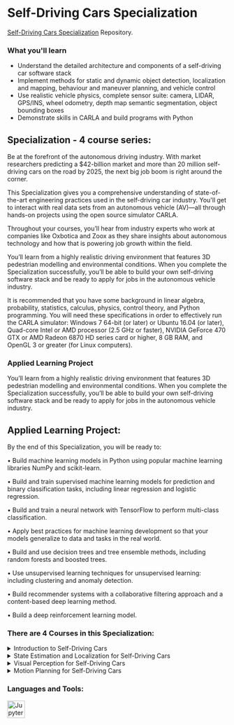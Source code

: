 # Self-Driving Cars Specialization

[Self-Driving Cars Specialization](https://www.coursera.org/specializations/self-driving-cars) Repository.

### What you'll learn

- Understand the detailed architecture and components of a self-driving car software stack
- Implement methods for static and dynamic object detection, localization and mapping, behaviour and maneuver planning, and vehicle control
- Use realistic vehicle physics, complete sensor suite: camera, LIDAR, GPS/INS, wheel odometry, depth map semantic segmentation, object bounding boxes
- Demonstrate skills in CARLA and build programs with Python


## Specialization - 4 course series:
Be at the forefront of the autonomous driving industry. With market researchers predicting a $42-billion market and more than 20 million self-driving cars on the road by 2025, the next big job boom is right around the corner.

This Specialization gives you a comprehensive understanding of state-of-the-art engineering practices used in the self-driving car industry. You'll get to interact with real data sets from an autonomous vehicle (AV)―all through hands-on projects using the open source simulator CARLA.

Throughout your courses, you’ll hear from industry experts who work at companies like Oxbotica and Zoox as they share insights about autonomous technology and how that is powering job growth within the field.

You’ll learn from a highly realistic driving environment that features 3D pedestrian modelling and environmental conditions. When you complete the Specialization successfully, you’ll be able to build your own self-driving software stack and be ready to apply for jobs in the autonomous vehicle industry.

It is recommended that you have some background in linear algebra, probability, statistics, calculus, physics, control theory, and Python programming. You will need these specifications in order to effectively run the CARLA simulator: Windows 7 64-bit (or later) or Ubuntu 16.04 (or later), Quad-core Intel or AMD processor (2.5 GHz or faster), NVIDIA GeForce 470 GTX or AMD Radeon 6870 HD series card or higher, 8 GB RAM, and OpenGL 3 or greater (for Linux computers).

### Applied Learning Project

You’ll learn from a highly realistic driving environment that features 3D pedestrian modelling and environmental conditions. When you complete the Specialization successfully, you’ll be able to build your own self-driving software stack and be ready to apply for jobs in the autonomous vehicle industry.
## Applied Learning Project:
By the end of this Specialization, you will be ready to:

• Build machine learning models in Python using popular machine learning libraries NumPy and scikit-learn.

• Build and train supervised machine learning models for prediction and binary classification tasks, including linear regression and logistic regression.

• Build and train a neural network with TensorFlow to perform multi-class classification.

• Apply best practices for machine learning development so that your models generalize to data and tasks in the real world.

• Build and use decision trees and tree ensemble methods, including random forests and boosted trees.

• Use unsupervised learning techniques for unsupervised learning: including clustering and anomaly detection.

• Build recommender systems with a collaborative filtering approach and a content-based deep learning method.

• Build a deep reinforcement learning model.

### There are 4 Courses in this Specialization:
<details>
  <summary>Introduction to Self-Driving Cars</summary>

  <h6 align="left">
Welcome to Introduction to Self-Driving Cars, the first course in University of Toronto’s Self-Driving Cars Specialization.

This course will introduce you to the terminology, design considerations and safety assessment of self-driving cars.  By the end of this course, you will be able to:
- Understand commonly used hardware used for self-driving cars
- Identify the main components of the self-driving software stack
- Program vehicle modelling and control
- Analyze the safety frameworks and current industry practices for vehicle development

For the final project in this course, you will develop control code to navigate a self-driving car around a racetrack in the CARLA simulation environment. You will construct longitudinal and lateral dynamic models for a vehicle and create controllers that regulate speed and path tracking performance using Python. You’ll test the limits of your control design and learn the challenges inherent in driving at the limit of vehicle performance.

This is an advanced course, intended for learners with a background in mechanical engineering, computer and electrical engineering, or robotics. To succeed in this course, you should have programming experience in Python 3.0, familiarity with Linear Algebra (matrices, vectors, matrix multiplication, rank, Eigenvalues and vectors and inverses), Statistics (Gaussian probability distributions), Calculus and Physics (forces, moments, inertia, Newton's Laws).

You will also need certain hardware and software specifications in order to effectively run the CARLA simulator: Windows 7 64-bit (or later) or Ubuntu 16.04 (or later), Quad-core Intel or AMD processor (2.5 GHz or faster), NVIDIA GeForce 470 GTX or AMD Radeon 6870 HD series card or higher, 8 GB RAM, and OpenGL 3 or greater (for Linux computers).
</h6>

</details>

<details>
  <summary>State Estimation and Localization for Self-Driving Cars</summary>

<h6 align="left">
Welcome to State Estimation and Localization for Self-Driving Cars, the second course in University of Toronto’s Self-Driving Cars Specialization. We recommend you take the first course in the Specialization prior to taking this course.

This course will introduce you to the different sensors and how we can use them for state estimation and localization in a self-driving car. By the end of this course, you will be able to:
- Understand the key methods for parameter and state estimation used for autonomous driving, such as the method of least-squares
- Develop a model for typical vehicle localization sensors, including GPS and IMUs
- Apply extended and unscented Kalman Filters to a vehicle state estimation problem
- Understand LIDAR scan matching and the Iterative Closest Point algorithm
- Apply these tools to fuse multiple sensor streams into a single state estimate for a self-driving car

For the final project in this course, you will implement the Error-State Extended Kalman Filter (ES-EKF) to localize a vehicle using data from the CARLA simulator.

This is an advanced course, intended for learners with a background in mechanical engineering, computer and electrical engineering, or robotics. To succeed in this course, you should have programming experience in Python 3.0, familiarity with Linear Algebra (matrices, vectors, matrix multiplication, rank, Eigenvalues and vectors and inverses), Statistics (Gaussian probability distributions), Calculus and Physics (forces, moments, inertia, Newton's Laws).
</h6>

</details>

<details>
  <summary>Visual Perception for Self-Driving Cars</summary>

<h6 align="left">
Welcome to Visual Perception for Self-Driving Cars, the third course in University of Toronto’s Self-Driving Cars Specialization.

This course will introduce you to the main perception tasks in autonomous driving, static and dynamic object detection, and will survey common computer vision methods for robotic perception.  By the end of this course, you will be able to work with the pinhole camera model, perform intrinsic and extrinsic camera calibration, detect, describe and match image features and design your own convolutional neural networks.  You'll apply these methods to visual odometry, object detection and tracking, and semantic segmentation for drivable surface estimation. These techniques represent the main building blocks of the perception system for self-driving cars.

For the final project in this course, you will develop algorithms that identify bounding boxes for objects in the scene, and define the boundaries of the drivable surface.  You'll work with synthetic and real image data, and evaluate your performance on a realistic dataset.

This is an advanced course, intended for learners with a background in computer vision and deep learning. To succeed in this course, you should have programming experience in Python 3.0, and familiarity with Linear Algebra (matrices, vectors, matrix multiplication, rank, Eigenvalues and vectors and inverses).
</h6>
</details>

</details>

<details>
  <summary>Motion Planning for Self-Driving Cars</summary>

<h6 align="left">
Welcome to Motion Planning for Self-Driving Cars, the fourth course in University of Toronto’s Self-Driving Cars Specialization.

This course will introduce you to the main planning tasks in autonomous driving, including mission planning, behavior planning and local planning.   By the end of this course, you will be able to find the shortest path over a graph or road network using Dijkstra's and the A* algorithm, use finite state machines to select safe behaviors to execute, and design optimal, smooth paths and velocity profiles to navigate safely around obstacles while obeying traffic laws.  You'll also build occupancy grid maps of static elements in the environment and learn how to use them for efficient collision checking. This course will give you the ability to construct a full self-driving planning solution, to take you from home to work while behaving like a typical driving and keeping the vehicle safe at all times.

For the final project in this course, you will implement a hierarchical motion planner to navigate through a sequence of scenarios in the CARLA simulator, including avoiding a vehicle parked in your lane, following a lead vehicle and safely navigating an intersection.  You'll face real-world randomness and need to work to ensure your solution is robust to changes in the environment.

This is an intermediate course, intended for learners with some background in robotics, and it builds on the models and controllers devised in Course 1 of this specialization. To succeed in this course, you should have programming experience in Python 3.0, and familiarity with Linear Algebra (matrices, vectors, matrix multiplication, rank, Eigenvalues and vectors and inverses) and calculus (ordinary differential equations, integration).
</h6>
</details>






<h3 align="left">Languages and Tools:</h3>
<p align="left"> <a href="https://jupyter.org/" target="_blank" rel="noreferrer"> <img src="https://jupyter.org/assets/try/jupyter.png" alt="JupyterLab" width="40" height="40"/> </p>
